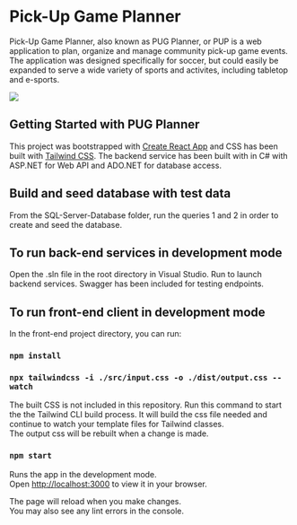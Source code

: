 # Pick-Up Game Planner
Pick-Up Game Planner, also known as PUG Planner, or PUP is a web application to plan, organize and manage community pick-up game events. The application was designed specifically for soccer, but could easily be expanded to serve a wide variety of sports and activites, including tabletop and e-sports.

![](https://github.com/shanedbutler/pug-planner/blob/main/preview.gif)


## Getting Started with PUG Planner

This project was bootstrapped with [Create React App](https://github.com/facebook/create-react-app) and CSS has been built with [Tailwind CSS](https://tailwindcss.com/). The backend service has been built with in C# with ASP.NET for Web API and ADO.NET for database access.

## Build and seed database with test data

From the SQL-Server-Database folder, run the queries 1 and 2 in order to create and seed the database.

## To run back-end services in development mode

Open the .sln file in the root directory in Visual Studio. Run to launch backend services. Swagger has been included for testing endpoints.

## To run front-end client in development mode

In the front-end project directory, you can run:

### `npm install`

### `npx tailwindcss -i ./src/input.css -o ./dist/output.css --watch`

The built CSS is not included in this repository. Run this command to start the the Tailwind CLI build process. It will build the css file needed and continue to watch your template files for Tailwind classes.\
The output css will be rebuilt when a change is made.

### `npm start`

Runs the app in the development mode.\
Open [http://localhost:3000](http://localhost:3000) to view it in your browser.

The page will reload when you make changes.\
You may also see any lint errors in the console.
